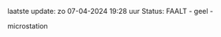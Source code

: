 laatste update: 
zo 07-04-2024 19:28   uur 
Status: FAALT - geel - 
<div class="service Y">microstation</div>